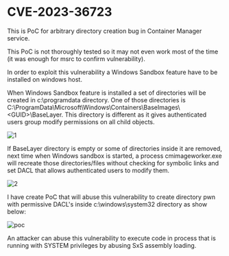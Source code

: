 # CVE-2023-36723

This is PoC for arbitrary directory creation bug in Container Manager service.

This PoC is not thoroughly tested so it may not even work most of the time (it was enough for msrc to confirm vulnerability).

In order to exploit this vulnerability a Windows Sandbox feature have to be installed on windows host.

When Windows Sandbox feature is installed a set of directories will be created in c:\programdata directory.
One of those directories is C:\ProgramData\Microsoft\Windows\Containers\BaseImages\\<GUID\>\BaseLayer. 
This directory is different as it gives authenticated users group modify permissions on all child objects.

![1](https://github.com/Wh04m1001/CVE-2023-36723/blob/main/1.png)


If BaseLayer directory is empty or some of directories inside it are removed, next time when Windows sandbox is started,  a process cmimageworker.exe will recreate those directories/files  without checking for symbolic links and set DACL that allows authenticated users to modify them.

![2](https://github.com/Wh04m1001/CVE-2023-36723/blob/main/2.png)

I have create PoC that will abuse this vulnerability to create directory pwn with permissive DACL's inside c:\windows\system32 directory as show below:

![poc](https://github.com/Wh04m1001/CVE-2023-36723/blob/main/poc.png)

An attacker can abuse this vulnerability to execute code in process that is running with SYSTEM privileges by abusing SxS assembly loading.
